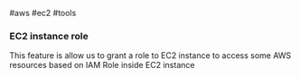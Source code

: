 #aws #ec2 #tools 

### EC2 instance role
This feature is allow us to grant a role to EC2 instance to access some AWS resources based on IAM Role inside EC2 instance